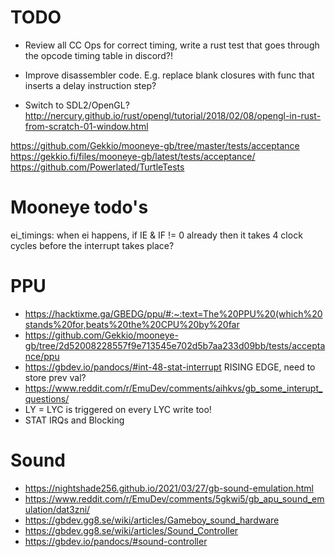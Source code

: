 # TODO
- Review all CC Ops for correct timing, write a rust test that goes through the opcode timing table in discord?!
- Improve disassembler code. E.g. replace blank closures with func that inserts a delay instruction step?

- Switch to SDL2/OpenGL? http://nercury.github.io/rust/opengl/tutorial/2018/02/08/opengl-in-rust-from-scratch-01-window.html

https://github.com/Gekkio/mooneye-gb/tree/master/tests/acceptance
https://gekkio.fi/files/mooneye-gb/latest/tests/acceptance/
https://github.com/Powerlated/TurtleTests

# Mooneye todo's
ei_timings: when ei happens, if IE & IF != 0 already then it takes 4 clock cycles before the interrupt takes place?

# PPU
- https://hacktixme.ga/GBEDG/ppu/#:~:text=The%20PPU%20(which%20stands%20for,beats%20the%20CPU%20by%20far
- https://github.com/Gekkio/mooneye-gb/tree/2d52008228557f9e713545e702d5b7aa233d09bb/tests/acceptance/ppu
- https://gbdev.io/pandocs/#int-48-stat-interrupt RISING EDGE, need to store prev val?
- https://www.reddit.com/r/EmuDev/comments/aihkvs/gb_some_interupt_questions/
- LY = LYC is triggered on every LYC write too!
- STAT IRQs and Blocking

# Sound
- https://nightshade256.github.io/2021/03/27/gb-sound-emulation.html
- https://www.reddit.com/r/EmuDev/comments/5gkwi5/gb_apu_sound_emulation/dat3zni/
- https://gbdev.gg8.se/wiki/articles/Gameboy_sound_hardware
- https://gbdev.gg8.se/wiki/articles/Sound_Controller
- https://gbdev.io/pandocs/#sound-controller